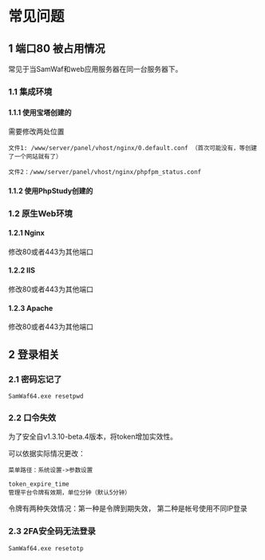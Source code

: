 # 常见问题
  
## 1 端口80 被占用情况
常见于当SamWaf和web应用服务器在同一台服务器下。

### 1.1 集成环境

#### 1.1.1 使用宝塔创建的

需要修改两处位置
```
文件1: /www/server/panel/vhost/nginx/0.default.conf （首次可能没有，等创建了一个网站就有了）

文件2：/www/server/panel/vhost/nginx/phpfpm_status.conf
```

#### 1.1.2 使用PhpStudy创建的

### 1.2 原生Web环境

#### 1.2.1 Nginx
修改80或者443为其他端口

#### 1.2.2 IIS
修改80或者443为其他端口

#### 1.2.3 Apache
修改80或者443为其他端口

## 2 登录相关
### 2.1 密码忘记了

```
SamWaf64.exe resetpwd  
```

### 2.2 口令失效
为了安全自v1.3.10-beta.4版本，将token增加实效性。

可以依据实际情况更改：
```
菜单路径：系统设置->参数设置

token_expire_time
管理平台令牌有效期，单位分钟（默认5分钟）  

```
 

令牌有两种失效情况：第一种是令牌到期失效， 第二种是帐号使用不同IP登录

### 2.3 2FA安全码无法登录

```
SamWaf64.exe resetotp  
```
